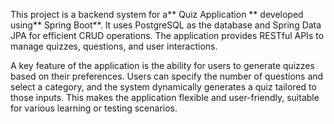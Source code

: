 This project is a backend system for a** Quiz Application ** developed using** Spring Boot**. It uses PostgreSQL as the database and Spring Data JPA for efficient CRUD operations. The application provides RESTful APIs to manage quizzes, questions, and user interactions.

A key feature of the application is the ability for users to generate quizzes based on their preferences. Users can specify the number of questions and select a category, and the system dynamically generates a quiz tailored to those inputs. This makes the application flexible and user-friendly, suitable for various learning or testing scenarios.

